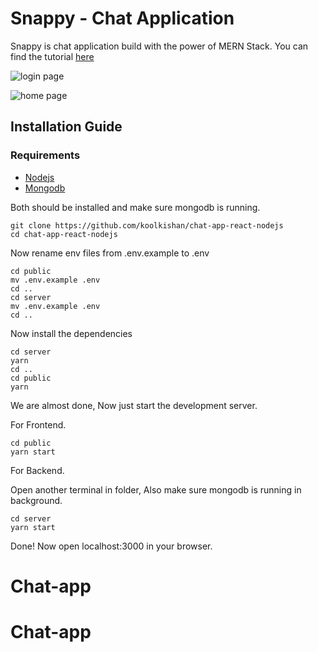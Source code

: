 # Snappy - Chat Application 
Snappy is chat application build with the power of MERN Stack. You can find the tutorial [here](https://www.youtube.com/watch?v=otaQKODEUFs)


![login page](./images/snappy_login.png)

![home page](./images/snappy.png)

## Installation Guide

### Requirements
- [Nodejs](https://nodejs.org/en/download)
- [Mongodb](https://www.mongodb.com/docs/manual/administration/install-community/)

Both should be installed and make sure mongodb is running.

```shell
git clone https://github.com/koolkishan/chat-app-react-nodejs
cd chat-app-react-nodejs
```
Now rename env files from .env.example to .env
```shell
cd public
mv .env.example .env
cd ..
cd server
mv .env.example .env
cd ..
```

Now install the dependencies
```shell
cd server
yarn
cd ..
cd public
yarn
```
We are almost done, Now just start the development server.

For Frontend.
```shell
cd public
yarn start
```
For Backend.

Open another terminal in folder, Also make sure mongodb is running in background.
```shell
cd server
yarn start
```

Done! Now open localhost:3000 in your browser.
# Chat-app
# Chat-app

